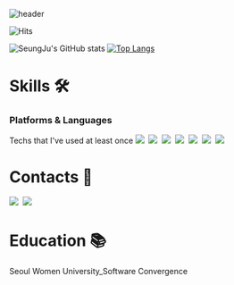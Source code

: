 ![header](https://capsule-render.vercel.app/api?type=soft&color=auto&height=150&section=header&text=SuhSeungJu&fontSize=70&animation=twinkling)

![Hits](https://https://hits.seeyoufarm.com/api/count/incr/badge.svg?url=https%3A%2F%2Fgithub.com%2Fzzoo0123&count_bg=%23E73E93&title_bg=%23555555&icon=github.svg&icon_color=%23E7E7E7&title=hits&edge_flat=flase)

![SeungJu's GitHub stats](https://github-readme-stats.vercel.app/api?username=zzoo0123&theme=dark&show_icons=true)
[![Top Langs](https://github-readme-stats.vercel.app/api/top-langs/?username=zzoo0123)](https://github.com/zzoo0123/github-readme-stats)

# Skills 🛠
### Platforms & Languages
<p> Techs that I've used at least once 
  <img src="https://img.shields.io/badge/Python-3766AB?style=flat-square&logo=Python&logoColor=white"/></a>&nbsp 
  <img src="https://img.shields.io/badge/R-75AADB?style=flat-square&logo=R&logoColor=white"/></a>&nbsp 
  <img src="https://img.shields.io/badge/C++-00599C?style=flat-square&logo=C%2B%2B&logoColor=white"/></a>&nbsp
  <img src="https://img.shields.io/badge/Java-F7DF1E?style=flat-square&logo=Java&logoColor=white"/></a>&nbsp
  <img src="https://img.shields.io/badge/Kotlin-7F52FF?style=flat-square&logo=Kotlin&logoColor=white"/></a>&nbsp
  <img src="https://img.shields.io/badge/HTML5-E34F26?style=flat-square&logo=HTML5&logoColor=white"/></a>&nbsp
 <img src="https://img.shields.io/badge/CSS-1572B6?style=flat-square&logo=CSS&logoColor=white"/></a>&nbsp
</p>

# Contacts 📧
<p>
  <a href="https://www.notion.so/Seung-Ju-3494beb1f7784dd099bd0f373a3b1a55"><img src="https://img.shields.io/badge/Notion-000000?style=flat-square&logo=Notion&logoColor=white&link=https://www.notion.so/Seung-Ju-3494beb1f7784dd099bd0f373a3b1a55"/></a>&nbsp
  <a href="mailto:0123suh@gmail.com"><img src="https://img.shields.io/badge/Gmail-d14836?style=flat-square&logo=Gmail&logoColor=white&link=0123suh@gmail.com"/></a>&nbsp
</p>

# Education 📚
<p> Seoul Women University_Software Convergence </p>


